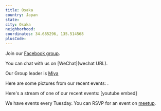 ```yaml
---
title: Osaka
country: Japan
state: 
city: Osaka
neighborhood: 
coordinates: 34.685296, 135.514568
plusCode:
---
```

Join our [Facebook group](https://www.facebook.com/groups/free.code.camp.osaka).

You can chat with us on [WeChat](wechat URL).

Our Group leader is [Miya](freecodecamp.org/miya)

Here are some pictures from our recent events:
![]().

Here's a stream of one of our recent events:
[youtube embed]

We have events every Tuesday. You can RSVP for an event on [meetup](meetupurl).
